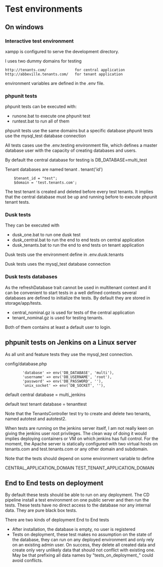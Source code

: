 # Test environments

## On windows

### Interactive test environment

xampp is configured to serve the development directory.

I uses two dummy domains for testing

    http://tenants.com/             for central application    
    http://abbeville.tenants.com/   for tenant application
    
environment variables are defined in the .env file.

### phpunit tests

phpunit tests can be executed with:
* runone.bat to execute one phpunit test
* runtest.bat to run all of them

phpunit tests use the same domains but a specific database
phpunit tests use the mysql_test database connection

All tests cases use the .env.testing environment file, which defines a master database user with the capacity
of creating databases and users.

By default the central database for testing is
DB_DATABASE=multi_test

Tenant databases are named tenant . tenant('id')

        $tenant_id = "test";
        $domain = 'test.tenants.com';

The test tenant is created and deleted before every test tenants. It implies that the central database must be up and running before to execute phpunit tenant tests.

### Dusk tests

They can be executed with

* dusk_one.bat  to run one dusk test
* dusk_central.bat to run the end to end tests on central application
* dusk_tenants.bat to run the end to end tests on tenant application

Dusk tests use the environment define in .env.dusk.tenants

Dusk tests uses the mysql_test database connection

### Dusk tests databases

As the refreshDatabase trait cannot be used in multitenant context and it can be convenient to start tests in a well defined contexts several databases are defined to initialize the tests. By default they are stored in storage/app/tests.

* central_nominal.gz is used for tests of the central application
* tenant_nominal.gz is used for testing tenants.

Both of them contains at least a default user to login.



## phpunit tests on Jenkins on a Linux server

As all unit and feature tests they use the mysql_test connection.

config/database.php

            'database' => env('DB_DATABASE', 'multi'),
            'username' => env('DB_USERNAME', 'root'),
            'password' => env('DB_PASSWORD', ''),
            'unix_socket' => env('DB_SOCKET', ''),

default central database = multi_jenkins

default test tenant database = tenanttest

Note that the TenantsController test try to create and delete two tenants, named autotest and autotest2.

When tests are running on the jenkins server itself, I am not really keen on giving the jenkins user root privileges. The clean way of doing it would implies deploying containers or VM on which jenkins has full control.
For the moment, the Apache server is statically configured with two virtual hosts on tenants.com and test.tenants.com or any other domain and subdomain. 

Note that the tests should depend on some environment variable to define

CENTRAL_APPLICATION_DOMAIN
TEST_TENANT_APPLICATION_DOMAIN


## End to End tests on deployment

By default these tests should be able to run on any deployment. The CD pipeline install a test environment on one public server and then run the tests. These tests have no direct access to the database nor any internal data. They are pure black box tests.

There are two kinds of deployment End to End tests
* After installation, the database is empty, no user is registered
* Tests on deployment, these test makes no assumption on the state of the database, they can run on any deployed environment and only rely on an existing admin user. On success, they delete all created data and create only very unlikely data that should not conflict with existing one. May be that prefixing all data names by "tests_on_deployment_" could avoid conflicts. 